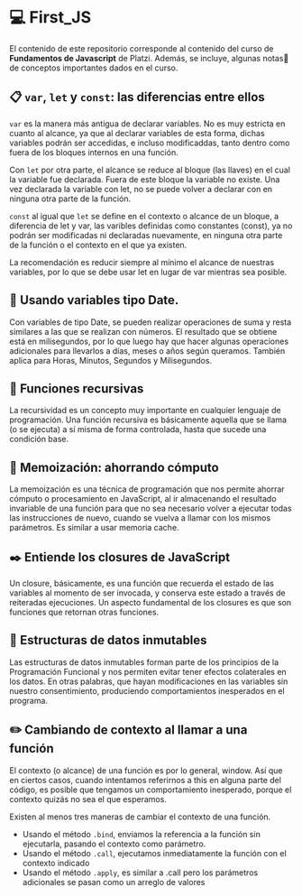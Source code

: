 # :computer: First_JS

El contenido de este repositorio corresponde al contenido del curso de **Fundamentos de Javascript** de Platzi. Además, se incluye, algunas notas:notebook: de conceptos importantes dados en el curso.

## :clipboard: `var`, `let` y `const`: las diferencias entre ellos

`var` es la manera más antigua de declarar variables. No es muy estricta en cuanto al alcance, ya que al declarar variables de esta forma, dichas variables podrán ser accedidas, e incluso modificaddas, tanto dentro como fuera de los bloques internos en una función.

Con `let` por otra parte, el alcance se reduce al bloque (las llaves) en el cual la variable fue declarada. Fuera de este bloque la variable no existe. Una vez declarada la variable con let, no se puede volver a declarar con en ninguna otra parte de la función.

`const` al igual que `let` se define en el contexto o alcance de un bloque, a diferencia de let y var, las varibles definidas como constantes (const), ya no podrán ser modificadas ni declaradas nuevamente, en ninguna otra parte de la función o el contexto en el que ya existen.

La recomendación es reducir siempre al mínimo el alcance de nuestras variables, por lo que se debe usar let en lugar de var mientras sea posible.

## :calendar: Usando variables tipo Date.

Con variables de tipo Date, se pueden realizar operaciones de suma y resta similares a las que se realizan con números. El resultado que se obtiene está en milisegundos, por lo que luego hay que hacer algunas operaciones adicionales para llevarlos a días, meses o años según queramos. También aplica para Horas, Minutos, Segundos y Milisegundos.

## :bookmark_tabs:  Funciones recursivas

La recursividad es un concepto muy importante en cualquier lenguaje de programación. Una función recursiva es básicamente aquella que se llama (o se ejecuta) a sí misma de forma controlada, hasta que sucede una condición base.

## :pushpin: Memoización: ahorrando cómputo

La memoización es una técnica de programación que nos permite ahorrar cómputo o procesamiento en JavaScript, al ir almacenando el resultado invariable de una función para que no sea necesario volver a ejecutar todas las instrucciones de nuevo, cuando se vuelva a llamar con los mismos parámetros. Es similar a usar memoria cache.


## :black_nib: Entiende los closures de JavaScript

Un closure, básicamente, es una función que recuerda el estado de las variables al momento de ser invocada, y conserva este estado a través de reiteradas ejecuciones. Un aspecto fundamental de los closures es que son funciones que retornan otras funciones.

## :paperclip: Estructuras de datos inmutables

Las estructuras de datos inmutables forman parte de los principios de la Programación Funcional y nos permiten evitar tener efectos colaterales en los datos. En otras palabras, que hayan modificaciones en las variables sin nuestro consentimiento, produciendo comportamientos inesperados en el programa.

## :pencil2: Cambiando de contexto al llamar a una función

El contexto (o alcance) de una función es por lo general, window. Así que en ciertos casos, cuando intentamos referirnos a this en alguna parte del código, es posible que tengamos un comportamiento inesperado, porque el contexto quizás no sea el que esperamos.

Existen al menos tres maneras de cambiar el contexto de una función.

 -   Usando el método `.bind`, enviamos la referencia a la función sin ejecutarla, pasando el contexto como parámetro.
 -   Usando el método `.call`, ejecutamos inmediatamente la función con el contexto indicado
 -  Usando el método `.apply`, es similar a .call pero los parámetros adicionales se pasan como un arreglo de valores
